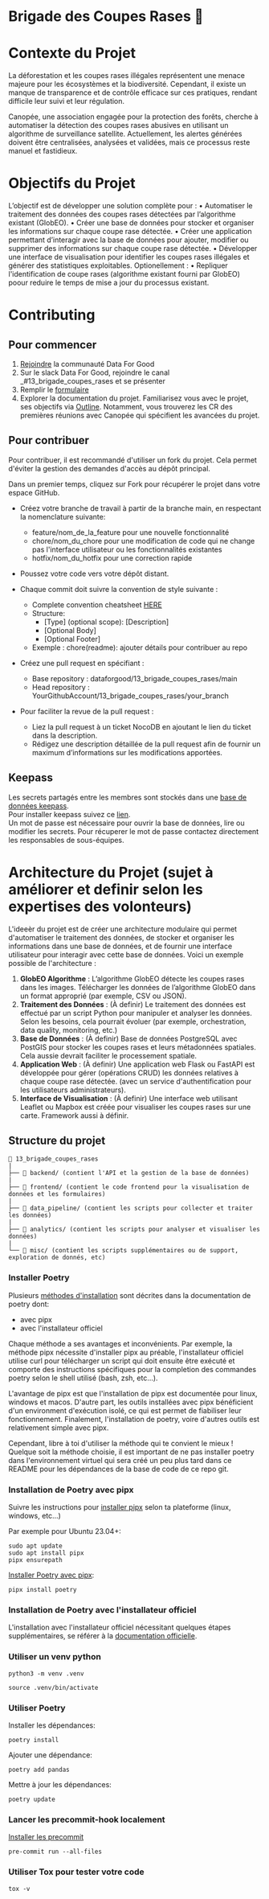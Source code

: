 # Brigade des Coupes Rases 🌳

# Contexte du Projet

La déforestation et les coupes rases illégales représentent une menace majeure pour les écosystèmes et la biodiversité. Cependant, il existe un manque de transparence et de contrôle efficace sur ces pratiques, rendant difficile leur suivi et leur régulation.

Canopée, une association engagée pour la protection des forêts, cherche à automatiser la détection des coupes rases abusives en utilisant un algorithme de surveillance satellite. Actuellement, les alertes générées doivent être centralisées, analysées et validées, mais ce processus reste manuel et fastidieux.

# Objectifs du Projet

L’objectif est de développer une solution complète pour :
	•	Automatiser le traitement des données des coupes rases détectées par l’algorithme existant (GlobEO).
	•	Créer une base de données pour stocker et organiser les informations sur chaque coupe rase détectée.
	•	Créer une application permettant d’interagir avec la base de données pour ajouter, modifier ou supprimer des informations sur chaque coupe rase détectée.
	•	Développer une interface de visualisation pour identifier les coupes rases illégales et générer des statistiques exploitables.
Optionellement :
    •	Repliquer l'identification de coupe rases (algorithme existant fourni par GlobEO) poour reduire le temps de mise a jour du processus existant.

# Contributing

## Pour commencer
1. [Rejoindre](https://dataforgood.fr/join) la communauté Data For Good
2. Sur le slack Data For Good, rejoindre le canal _#13_brigade_coupes_rases et se présenter
3. Remplir le [formulaire](https://noco.services.dataforgood.fr/dashboard/#/nc/form/da3564a9-5422-4810-a56f-26122c06dddc)
4. Explorer la documentation du projet. Familiarisez vous avec le projet, ses objectifs via [Outline](https://outline.services.dataforgood.fr/doc/presentation-du-projet-p8g6j1J3ZT). Notamment, vous trouverez les CR des premières réunions avec Canopée qui spécifient les avancées du projet.

## Pour contribuer
Pour contribuer, il est recommandé d'utiliser un fork du projet. Cela permet d'éviter la gestion des demandes d'accès au dépôt principal.

Dans un premier temps, cliquez sur Fork pour récupérer le projet dans votre espace GitHub.

- Créez votre branche de travail à partir de la branche main, en respectant la nomenclature suivante:
    - feature/nom_de_la_feature pour une nouvelle fonctionnalité
    - chore/nom_du_chore pour une modification de code qui ne change pas l'interface utilisateur ou les fonctionnalités existantes
    - hotfix/nom_du_hotfix pour une correction rapide

- Poussez votre code vers votre dépôt distant.

- Chaque commit doit suivre la convention de style suivante :
    - Complete convention cheatsheet [HERE](https://gist.github.com/qoomon/5dfcdf8eec66a051ecd85625518cfd13)
    - Structure: 
        - [Type] (optional scope): [Description]
        - [Optional Body]
        - [Optional Footer]
    - Exemple : chore(readme): ajouter détails pour contribuer au repo

- Créez une pull request en spécifiant :
    - Base repository : dataforgood/13_brigade_coupes_rases/main
    - Head repository : YourGithubAccount/13_brigade_coupes_rases/your_branch

- Pour faciliter la revue de la pull request :
    - Liez la pull request à un ticket NocoDB en ajoutant le lien du ticket dans la description.
    - Rédigez une description détaillée de la pull request afin de fournir un maximum d’informations sur les modifications apportées.

## Keepass
Les secrets partagés entre les membres sont stockés dans une [base de données keepass](./keepass/secrets.kdbx).  
Pour installer keepass suivez ce [lien](https://keepass.info/index.html).  
Un mot de passe est nécessaire pour ouvrir la base de données, lire ou modifier les secrets. Pour récuperer le mot de passe contactez directement les responsables de sous-équipes.  

# Architecture du Projet (sujet à améliorer et definir selon les expertises des volonteurs)

L'ideeèr du projet est de créer une architecture modulaire qui permet d'automatiser le traitement des données, de stocker et organiser les informations dans une base de données, et de fournir une interface utilisateur pour interagir avec cette base de données. Voici un exemple possible de l'architecture :

1. **GlobEO Algorithme** : L’algorithme GlobEO détecte les coupes rases dans les images. Télécharger les données de l’algorithme GlobEO dans un format approprié (par exemple, CSV ou JSON).
2. **Traitement des Données** : (À definir) Le traitement des données est effectué par un script Python pour manipuler et analyser les données. Selon les besoins, cela pourrait évoluer (par exemple, orchestration, data quality, monitoring, etc.)
3. **Base de Données** : (À definir) Base de données PostgreSQL avec PostGIS pour stocker les coupes rases et leurs métadonnées spatiales. Cela aussie devrait faciliter le processement spatiale. 
4. **Application Web** : (À definir) Une application web Flask ou FastAPI est développée pour gérer (opérations CRUD) les données relatives à chaque coupe rase détectée. (avec un service d'authentification pour les utilisateurs administrateurs). 
5. **Interface de Visualisation** : (À definir) Une interface web utilisant Leaflet ou Mapbox est créée pour visualiser les coupes rases sur une carte. Framework aussi à définir.

## Structure du projet

```
📁 13_brigade_coupes_rases
|
├── 📁 backend/ (contient l'API et la gestion de la base de données)
|
├── 📁 frontend/ (contient le code frontend pour la visualisation de données et les formulaires)
|
├── 📁 data_pipeline/ (contient les scripts pour collecter et traiter les données)
|
├── 📁 analytics/ (contient les scripts pour analyser et visualiser les données)
|
└── 📁 misc/ (contient les scripts supplémentaires ou de support, exploration de donnés, etc)
```

### Installer Poetry

Plusieurs [méthodes d'installation](https://python-poetry.org/docs/#installation) sont décrites dans la documentation de poetry dont:

- avec pipx
- avec l'installateur officiel

Chaque méthode a ses avantages et inconvénients. Par exemple, la méthode pipx nécessite d'installer pipx au préable, l'installateur officiel utilise curl pour télécharger un script qui doit ensuite être exécuté et comporte des instructions spécifiques pour la completion des commandes poetry selon le shell utilisé (bash, zsh, etc...).

L'avantage de pipx est que l'installation de pipx est documentée pour linux, windows et macos. D'autre part, les outils installées avec pipx bénéficient d'un environment d'exécution isolé, ce qui est permet de fiabiliser leur fonctionnement. Finalement, l'installation de poetry, voire d'autres outils est relativement simple avec pipx.

Cependant, libre à toi d'utiliser la méthode qui te convient le mieux ! Quelque soit la méthode choisie, il est important de ne pas installer poetry dans l'environnement virtuel qui sera créé un peu plus tard dans ce README pour les dépendances de la base de code de ce repo git.

### Installation de Poetry avec pipx

Suivre les instructions pour [installer pipx](https://pipx.pypa.io/stable/#install-pipx) selon ta plateforme (linux, windows, etc...)

Par exemple pour Ubuntu 23.04+:

    sudo apt update
    sudo apt install pipx
    pipx ensurepath

[Installer Poetry avec pipx](https://python-poetry.org/docs/#installing-with-pipx):

    pipx install poetry

### Installation de Poetry avec l'installateur officiel

L'installation avec l'installateur officiel nécessitant quelques étapes supplémentaires,
se référer à la [documentation officielle](https://python-poetry.org/docs/#installing-with-the-official-installer).

### Utiliser un venv python

    python3 -m venv .venv

    source .venv/bin/activate

### Utiliser Poetry

Installer les dépendances:

    poetry install

Ajouter une dépendance:

    poetry add pandas

Mettre à jour les dépendances:

    poetry update

### Lancer les precommit-hook localement

[Installer les precommit](https://pre-commit.com/)

    pre-commit run --all-files

### Utiliser Tox pour tester votre code

    tox -v
